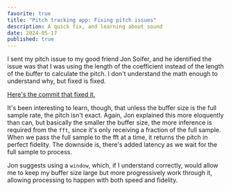 ```yaml
---
favorite: true
title: "Pitch tracking app: Fixing pitch issues"
description: A quick fix, and learning about sound
date: 2024-05-17
published: true
---
```

I sent my pitch issue to my good friend Jon Soifer, and he identified the issue was that I was using the length of the coefficient instead of the length of the buffer to calculate the pitch. I don't understand the math enough to understand why, but fixed is fixed. 

[Here's the commit that fixed it. ](https://github.com/nspilman/pitch-tracking/commit/520e0758c1fc7a90bc3b51e891d23fdb5a89a4db)

It's been interesting to learn, though, that unless the buffer size is the full sample rate, the pitch isn't exact. Again, Jon explained this more eloquently than can, but basically the smaller the buffer size, the more inference is required from the `fft`, since it's only receiving a fraction of the full sample. When we pass the full sample to the fft at a time, it returns the pitch in perfect fidelity. The downside is, there's added latency as we wait for the full sample to process. 

Jon suggests using a `window`, which, if I understand correctly, would allow me to keep my buffer size large but more progressively work through it, allowing processing to happen with both speed and fidelity. 